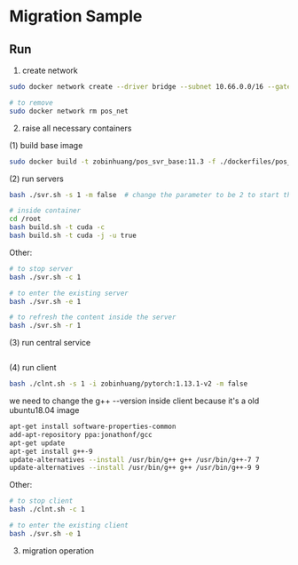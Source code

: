 # Migration Sample

## Run

1. create network

```bash
sudo docker network create --driver bridge --subnet 10.66.0.0/16 --gateway 10.66.0.1 pos_net

# to remove
sudo docker network rm pos_net
```

2. raise all necessary containers

(1) build base image

```bash
sudo docker build -t zobinhuang/pos_svr_base:11.3 -f ./dockerfiles/pos_svr_base_cuda_11_3.Dockerfile .
```

(2) run servers

```bash
bash ./svr.sh -s 1 -m false  # change the parameter to be 2 to start the second sever

# inside container
cd /root
bash build.sh -t cuda -c
bash build.sh -t cuda -j -u true
```

Other:

```bash
# to stop server
bash ./svr.sh -c 1

# to enter the existing server
bash ./svr.sh -e 1

# to refresh the content inside the server
bash ./svr.sh -r 1
```

(3) run central service

```bash

```

(4) run client

```bash
bash ./clnt.sh -s 1 -i zobinhuang/pytorch:1.13.1-v2 -m false
```

we need to change the g++ --version inside client because it's a old ubuntu18.04 image

```bash
apt-get install software-properties-common
add-apt-repository ppa:jonathonf/gcc
apt-get update
apt-get install g++-9
update-alternatives --install /usr/bin/g++ g++ /usr/bin/g++-7 7
update-alternatives --install /usr/bin/g++ g++ /usr/bin/g++-9 9
```

Other:

```bash
# to stop client
bash ./clnt.sh -c 1

# to enter the existing client
bash ./svr.sh -e 1
```

3. migration operation
